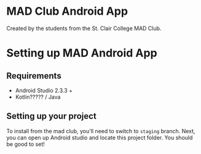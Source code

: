 # MAD Club Android App

Created by the students from the St. Clair College MAD Club.

# Setting up MAD Android App

## Requirements

- Android Studio 2.3.3 +
- Kotlin????? / Java

## Setting up your project

To install from the mad club, you'll need to switch to `staging` branch. Next, you can open up Android studio and locate this project folder. You should be good to set!